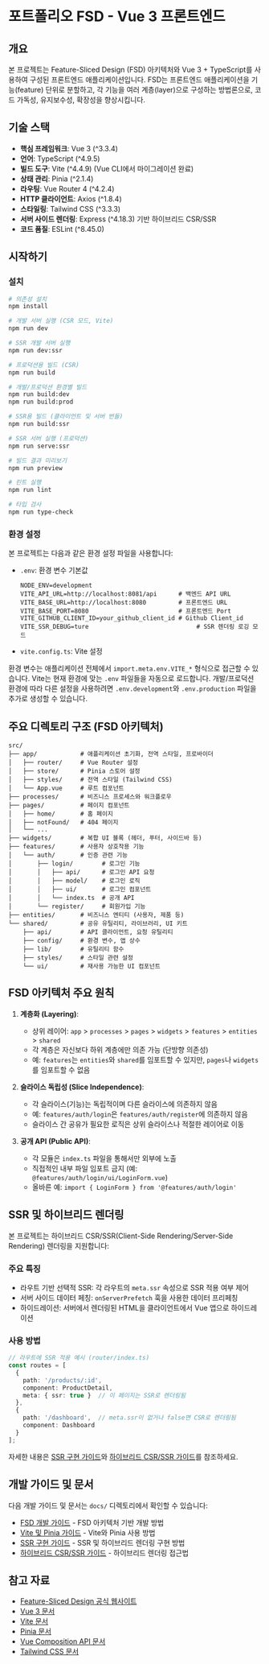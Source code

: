 # 포트폴리오 FSD - Vue 3 프론트엔드

## 개요

본 프로젝트는 Feature-Sliced Design (FSD) 아키텍처와 Vue 3 + TypeScript를 사용하여 구성된 프론트엔드 애플리케이션입니다. FSD는 프론트엔드 애플리케이션을 기능(feature) 단위로 분할하고, 각 기능을 여러 계층(layer)으로 구성하는 방법론으로, 코드 가독성, 유지보수성, 확장성을 향상시킵니다.

## 기술 스택

- **핵심 프레임워크**: Vue 3 (^3.3.4)
- **언어**: TypeScript (^4.9.5)
- **빌드 도구**: Vite (^4.4.9) (Vue CLI에서 마이그레이션 완료)
- **상태 관리**: Pinia (^2.1.4)
- **라우팅**: Vue Router 4 (^4.2.4)
- **HTTP 클라이언트**: Axios (^1.8.4)
- **스타일링**: Tailwind CSS (^3.3.3)
- **서버 사이드 렌더링**: Express (^4.18.3) 기반 하이브리드 CSR/SSR
- **코드 품질**: ESLint (^8.45.0)

## 시작하기

### 설치

```bash
# 의존성 설치
npm install

# 개발 서버 실행 (CSR 모드, Vite)
npm run dev

# SSR 개발 서버 실행
npm run dev:ssr

# 프로덕션용 빌드 (CSR)
npm run build

# 개발/프로덕션 환경별 빌드
npm run build:dev
npm run build:prod

# SSR용 빌드 (클라이언트 및 서버 번들)
npm run build:ssr

# SSR 서버 실행 (프로덕션)
npm run serve:ssr

# 빌드 결과 미리보기
npm run preview

# 린트 실행
npm run lint

# 타입 검사
npm run type-check
```

### 환경 설정

본 프로젝트는 다음과 같은 환경 설정 파일을 사용합니다:

- `.env`: 환경 변수 기본값
  ```
  NODE_ENV=development
  VITE_API_URL=http://localhost:8081/api      # 백엔드 API URL
  VITE_BASE_URL=http://localhost:8080         # 프론트엔드 URL
  VITE_BASE_PORT=8080                         # 프론트엔드 Port
  VITE_GITHUB_CLIENT_ID=your_github_client_id # Github Client_id
  VITE_SSR_DEBUG=ture                              # SSR 렌더링 로깅 모드
  ```
- `vite.config.ts`: Vite 설정

환경 변수는 애플리케이션 전체에서 `import.meta.env.VITE_*` 형식으로 접근할 수 있습니다.
Vite는 현재 환경에 맞는 `.env` 파일들을 자동으로 로드합니다. 개발/프로덕션 환경에 따라 다른 설정을 사용하려면 `.env.development`와 `.env.production` 파일을 추가로 생성할 수 있습니다.

## 주요 디렉토리 구조 (FSD 아키텍처)

```
src/
├── app/            # 애플리케이션 초기화, 전역 스타일, 프로바이더
│   ├── router/     # Vue Router 설정
│   ├── store/      # Pinia 스토어 설정
│   ├── styles/     # 전역 스타일 (Tailwind CSS)
│   └── App.vue     # 루트 컴포넌트
├── processes/      # 비즈니스 프로세스와 워크플로우
├── pages/          # 페이지 컴포넌트
│   ├── home/       # 홈 페이지
│   ├── notFound/   # 404 페이지
│   └── ...
├── widgets/        # 복합 UI 블록 (헤더, 푸터, 사이드바 등)
├── features/       # 사용자 상호작용 기능
│   └── auth/       # 인증 관련 기능
│       ├── login/        # 로그인 기능
│       │   ├── api/      # 로그인 API 요청
│       │   ├── model/    # 로그인 로직
│       │   ├── ui/       # 로그인 컴포넌트
│       │   └── index.ts  # 공개 API
│       └── register/     # 회원가입 기능
├── entities/       # 비즈니스 엔티티 (사용자, 제품 등)
└── shared/         # 공유 유틸리티, 라이브러리, UI 키트
    ├── api/        # API 클라이언트, 요청 유틸리티
    ├── config/     # 환경 변수, 앱 상수
    ├── lib/        # 유틸리티 함수
    ├── styles/     # 스타일 관련 설정
    └── ui/         # 재사용 가능한 UI 컴포넌트
```

## FSD 아키텍처 주요 원칙

1. **계층화 (Layering)**:
   - 상위 레이어: `app` > `processes` > `pages` > `widgets` > `features` > `entities` > `shared`
   - 각 계층은 자신보다 하위 계층에만 의존 가능 (단방향 의존성)
   - 예: `features`는 `entities`와 `shared`를 임포트할 수 있지만, `pages`나 `widgets`를 임포트할 수 없음

2. **슬라이스 독립성 (Slice Independence)**:
   - 각 슬라이스(기능)는 독립적이며 다른 슬라이스에 의존하지 않음
   - 예: `features/auth/login`은 `features/auth/register`에 의존하지 않음
   - 슬라이스 간 공유가 필요한 로직은 상위 슬라이스나 적절한 레이어로 이동

3. **공개 API (Public API)**:
   - 각 모듈은 `index.ts` 파일을 통해서만 외부에 노출
   - 직접적인 내부 파일 임포트 금지 (예: `@features/auth/login/ui/LoginForm.vue`)
   - 올바른 예: `import { LoginForm } from '@features/auth/login'`

## SSR 및 하이브리드 렌더링

본 프로젝트는 하이브리드 CSR/SSR(Client-Side Rendering/Server-Side Rendering) 렌더링을 지원합니다:

### 주요 특징

- 라우트 기반 선택적 SSR: 각 라우트의 `meta.ssr` 속성으로 SSR 적용 여부 제어
- 서버 사이드 데이터 페칭: `onServerPrefetch` 훅을 사용한 데이터 프리페칭
- 하이드레이션: 서버에서 렌더링된 HTML을 클라이언트에서 Vue 앱으로 하이드레이션

### 사용 방법

```typescript
// 라우트에 SSR 적용 예시 (router/index.ts)
const routes = [
  {
    path: '/products/:id',
    component: ProductDetail,
    meta: { ssr: true }  // 이 페이지는 SSR로 렌더링됨
  },
  {
    path: '/dashboard',  // meta.ssr이 없거나 false면 CSR로 렌더링됨
    component: Dashboard
  }
];
```

자세한 내용은 [SSR 구현 가이드](ssr-guide.md)와 [하이브리드 CSR/SSR 가이드](hybrid-ssr-csr.md)를 참조하세요.

## 개발 가이드 및 문서

다음 개발 가이드 및 문서는 `docs/` 디렉토리에서 확인할 수 있습니다:

- [FSD 개발 가이드](development-guide.md) - FSD 아키텍처 기반 개발 방법
- [Vite 및 Pinia 가이드](vite-pinia-guide.md) - Vite와 Pinia 사용 방법
- [SSR 구현 가이드](ssr-guide.md) - SSR 및 하이브리드 렌더링 구현 방법
- [하이브리드 CSR/SSR 가이드](hybrid-ssr-csr.md) - 하이브리드 렌더링 접근법

## 참고 자료

- [Feature-Sliced Design 공식 웹사이트](https://feature-sliced.design/)
- [Vue 3 문서](https://v3.vuejs.org/)
- [Vite 문서](https://vitejs.dev/guide/)
- [Pinia 문서](https://pinia.vuejs.org/)
- [Vue Composition API 문서](https://v3.vuejs.org/guide/composition-api-introduction.html)
- [Tailwind CSS 문서](https://tailwindcss.com/docs)
